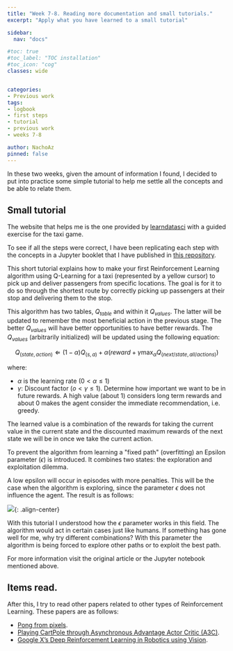 ```yaml
---
title: "Week 7-8. Reading more documentation and small tutorials."
excerpt: "Apply what you have learned to a small tutorial"

sidebar:
  nav: "docs"

#toc: true
#toc_label: "TOC installation"
#toc_icon: "cog"
classes: wide


categories:
- Previous work
tags:
- logbook
- first steps
- tutorial
- previous work
- weeks 7-8

author: NachoAz
pinned: false
---
```


In these two weeks, given the amount of information I found, I decided to put into practice some simple tutorial to help me settle all the concepts and be able to relate them.


## Small tutorial

The website that helps me is the one provided by [learndatasci](https://www.learndatasci.com/tutorials/reinforcement-q-learning-scratch-python-openai-gym/) with a guided exercise for the taxi game.

To see if all the steps were correct, I have been replicating each step with the concepts in a Jupyter booklet that I have published in [this repository](https://github.com/igarag/machine_learning/blob/master/reinforcement-learning-projects/taxi/DRL_test.ipynb).

This short tutorial explains how to make your first Reinforcement Learning algorithm using Q-Learning for a taxi (represented by a yellow cursor) to pick up and deliver passengers from specific locations. The goal is for it to do so through the shortest route by correctly picking up passengers at their stop and delivering them to the stop.

This algorithm has two tables, $Q_{table}$ and within it $Q_{values}$. The latter will be updated to remember the most beneficial action in the previous stage. The better $Q_{values}$ will have better opportunities to have better rewards. The $Q_{values}$ (arbitrarily initialized) will be updated using the following equation:

$$
Q_{(state, action)} \Leftarrow (1 - \alpha) Q_{(s,a)} + \alpha (reward +\gamma \max_{\alpha}Q_{(next/state,all/actions)})
$$

where:
- $\alpha$ is the learning rate ($0< \alpha \leq 1$)
- $\gamma$: Discount factor ($o < \gamma \leq 1$). Determine how important we want to be in future rewards. A high value (about 1) considers long term rewards and about 0 makes the agent consider the immediate recommendation, i.e. greedy.

The learned value is a combination of the rewards for taking the current value in the current state and the discounted maximum rewards of the next state we will be in once we take the current action.

To prevent the algorithm from learning a "fixed path" (overfitting) an Epsilon parameter ($\epsilon$) is introduced. It combines two states: the exploration and exploitation dilemma.

A low epsilon will occur in episodes with more penalties. This will be the case when the algorithm is exploring, since the parameter $\epsilon$ does not influence the agent. The result is as follows:

![](/assets/images/posts/tutorial-q-learning.gif){: .align-center}

With this tutorial I understood how the $\epsilon$ parameter works in this field. The algorithm would act in certain cases just like humans. If something has gone well for me, why try different combinations? With this parameter the algorithm is being forced to explore other paths or to exploit the best path.

For more information visit the original article or the Jupyter notebook mentioned above. 

## Items read.

After this, I try to read other papers related to other types of Reinforcement Learning. These papers are as follows:

- [Pong from pixels](http://karpathy.github.io/2016/05/31/rl/).
- [Playing CartPole through Asynchronous Advantage Actor Critic (A3C)](https://medium.com/tensorflow/deep-reinforcement-learning-playing-cartpole-through-asynchronous-advantage-actor-critic-a3c-7eab2eea5296).
- [Google X’s Deep Reinforcement Learning in Robotics using Vision](https://hackernoon.com/google-xs-deep-reinforcement-learning-in-robotics-using-vision-7a78e87ab171).



